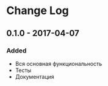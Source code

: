 # Change Log

## 0.1.0 - 2017-04-07
### Added
- Вся основная функциональность
- Тесты
- Документация
